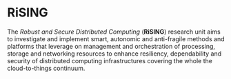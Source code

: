 # RiSING

The _Robust and Secure Distributed Computing_ (__RiSING__) research unit aims to investigate and implement smart, autonomic and anti-fragile methods and platforms that leverage on management and orchestration of processing, storage and networking resources to enhance resiliency, dependability and security of distributed computing infrastructures covering the whole the cloud-to-things continuum.


